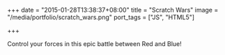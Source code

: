+++
date = "2015-01-28T13:38:37+08:00"
title = "Scratch Wars"
image = "/media/portfolio/scratch_wars.png"
port_tags = ["JS", "HTML5"]

+++

Control your forces in this epic battle between Red and Blue!